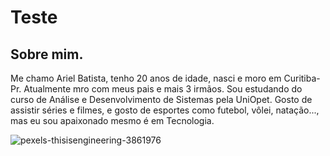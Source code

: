 # Teste

## Sobre mim.

Me chamo Ariel Batista, tenho 20 anos de idade, nasci e moro em Curitiba-Pr. Atualmente mro com meus pais e mais 3 irmãos.
Sou estudando do curso de Análise e Desenvolvimento de Sistemas pela UniOpet.
Gosto de assistir séries e filmes, e gosto de esportes como futebol, vôlei, natação..., mas eu sou apaixonado mesmo é em Tecnologia.


![pexels-thisisengineering-3861976](https://user-images.githubusercontent.com/71838841/114454634-3378bf00-9bb1-11eb-90bf-9672c2cc3b63.jpg)
